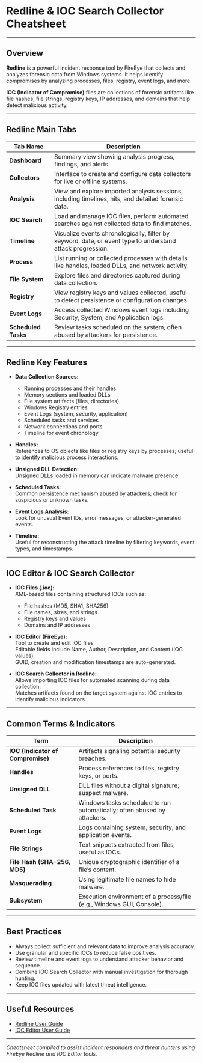 # Redline & IOC Search Collector Cheatsheet

---

## Overview

**Redline** is a powerful incident response tool by FireEye that collects and analyzes forensic data from Windows systems. It helps identify compromises by analyzing processes, files, registry, event logs, and more.

**IOC (Indicator of Compromise)** files are collections of forensic artifacts like file hashes, file strings, registry keys, IP addresses, and domains that help detect malicious activity.

---

## Redline Main Tabs

| Tab Name       | Description                                                     |
|----------------|-----------------------------------------------------------------|
| **Dashboard**  | Summary view showing analysis progress, findings, and alerts.  |
| **Collectors** | Interface to create and configure data collectors for live or offline systems. |
| **Analysis**   | View and explore imported analysis sessions, including timelines, hits, and detailed forensic data. |
| **IOC Search** | Load and manage IOC files, perform automated searches against collected data to find matches. |
| **Timeline**   | Visualize events chronologically, filter by keyword, date, or event type to understand attack progression. |
| **Process**    | List running or collected processes with details like handles, loaded DLLs, and network activity. |
| **File System**| Explore files and directories captured during data collection. |
| **Registry**   | View registry keys and values collected, useful to detect persistence or configuration changes. |
| **Event Logs** | Access collected Windows event logs including Security, System, and Application logs. |
| **Scheduled Tasks** | Review tasks scheduled on the system, often abused by attackers for persistence. |

---

## Redline Key Features

- **Data Collection Sources:**
  - Running processes and their handles
  - Memory sections and loaded DLLs
  - File system artifacts (files, directories)
  - Windows Registry entries
  - Event Logs (system, security, application)
  - Scheduled tasks and services
  - Network connections and ports
  - Timeline for event chronology

- **Handles:**  
  References to OS objects like files or registry keys by processes; useful to identify malicious process interactions.

- **Unsigned DLL Detection:**  
  Unsigned DLLs loaded in memory can indicate malware presence.

- **Scheduled Tasks:**  
  Common persistence mechanism abused by attackers; check for suspicious or unknown tasks.

- **Event Logs Analysis:**  
  Look for unusual Event IDs, error messages, or attacker-generated events.

- **Timeline:**  
  Useful for reconstructing the attack timeline by filtering keywords, event types, and timestamps.

---

## IOC Editor & IOC Search Collector

- **IOC Files (.ioc):**  
  XML-based files containing structured IOCs such as:
  - File hashes (MD5, SHA1, SHA256)
  - File names, sizes, and strings
  - Registry keys and values
  - Domains and IP addresses

- **IOC Editor (FireEye):**  
  Tool to create and edit IOC files.  
  Editable fields include Name, Author, Description, and Content (IOC values).  
  GUID, creation and modification timestamps are auto-generated.

- **IOC Search Collector in Redline:**  
  Allows importing IOC files for automated scanning during data collection.  
  Matches artifacts found on the target system against IOC entries to identify malicious indicators.

---

## Common Terms & Indicators

| Term                     | Description                                            |
|--------------------------|--------------------------------------------------------|
| **IOC (Indicator of Compromise)** | Artifacts signaling potential security breaches.        |
| **Handles**              | Process references to files, registry keys, or ports. |
| **Unsigned DLL**         | DLL files without a digital signature; suspect malware.|
| **Scheduled Task**       | Windows tasks scheduled to run automatically; often abused by attackers. |
| **Event Logs**           | Logs containing system, security, and application events. |
| **File Strings**         | Text snippets extracted from files, useful as IOCs.    |
| **File Hash (SHA-256, MD5)** | Unique cryptographic identifier of a file’s content.  |
| **Masquerading**         | Using legitimate file names to hide malware.           |
| **Subsystem**            | Execution environment of a process/file (e.g., Windows GUI, Console). |

---

## Best Practices

- Always collect sufficient and relevant data to improve analysis accuracy.
- Use granular and specific IOCs to reduce false positives.
- Review timeline and event logs to understand attacker behavior and sequence.
- Combine IOC Search Collector with manual investigation for thorough hunting.
- Keep IOC files updated with latest threat intelligence.

---

## Useful Resources

- [Redline User Guide](https://fireeye.market/assets/apps/211364/documents/877936_en.pdf)  
- [IOC Editor User Guide](https://fireeye.market/assets/apps/S7cWpi9W//9cb9857f/ug-ioc-editor.pdf)  

---

*Cheatsheet compiled to assist incident responders and threat hunters using FireEye Redline and IOC Editor tools.*
